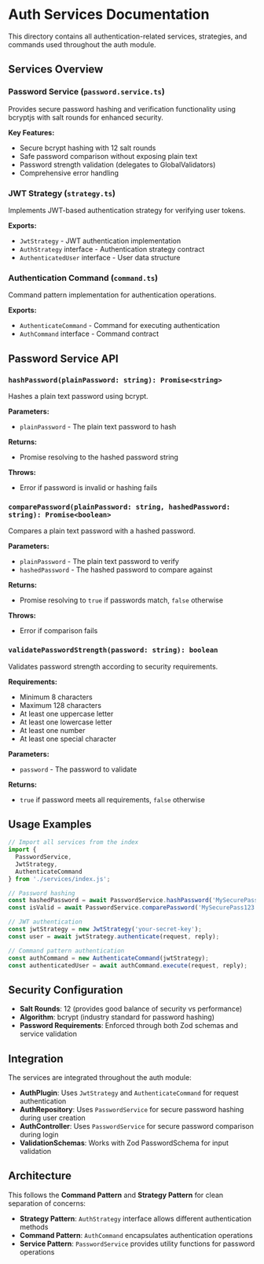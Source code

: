 # Auth Services Documentation

This directory contains all authentication-related services, strategies, and commands used throughout the auth module.

## Services Overview

### Password Service (`password.service.ts`)

Provides secure password hashing and verification functionality using bcryptjs with salt rounds for enhanced security.

**Key Features:**
- Secure bcrypt hashing with 12 salt rounds
- Safe password comparison without exposing plain text
- Password strength validation (delegates to GlobalValidators)
- Comprehensive error handling

### JWT Strategy (`strategy.ts`)

Implements JWT-based authentication strategy for verifying user tokens.

**Exports:**
- `JwtStrategy` - JWT authentication implementation
- `AuthStrategy` interface - Authentication strategy contract
- `AuthenticatedUser` interface - User data structure

### Authentication Command (`command.ts`)

Command pattern implementation for authentication operations.

**Exports:**
- `AuthenticateCommand` - Command for executing authentication
- `AuthCommand` interface - Command contract

## Password Service API

### `hashPassword(plainPassword: string): Promise<string>`

Hashes a plain text password using bcrypt.

**Parameters:**
- `plainPassword` - The plain text password to hash

**Returns:**
- Promise resolving to the hashed password string

**Throws:**
- Error if password is invalid or hashing fails

### `comparePassword(plainPassword: string, hashedPassword: string): Promise<boolean>`

Compares a plain text password with a hashed password.

**Parameters:**
- `plainPassword` - The plain text password to verify
- `hashedPassword` - The hashed password to compare against

**Returns:**
- Promise resolving to `true` if passwords match, `false` otherwise

**Throws:**
- Error if comparison fails

### `validatePasswordStrength(password: string): boolean`

Validates password strength according to security requirements.

**Requirements:**
- Minimum 8 characters
- Maximum 128 characters  
- At least one uppercase letter
- At least one lowercase letter
- At least one number
- At least one special character

**Parameters:**
- `password` - The password to validate

**Returns:**
- `true` if password meets all requirements, `false` otherwise

## Usage Examples

```typescript
// Import all services from the index
import { 
  PasswordService, 
  JwtStrategy, 
  AuthenticateCommand 
} from './services/index.js';

// Password hashing
const hashedPassword = await PasswordService.hashPassword('MySecurePass123!');
const isValid = await PasswordService.comparePassword('MySecurePass123!', hashedPassword);

// JWT authentication
const jwtStrategy = new JwtStrategy('your-secret-key');
const user = await jwtStrategy.authenticate(request, reply);

// Command pattern authentication
const authCommand = new AuthenticateCommand(jwtStrategy);
const authenticatedUser = await authCommand.execute(request, reply);
```

## Security Configuration

- **Salt Rounds**: 12 (provides good balance of security vs performance)
- **Algorithm**: bcrypt (industry standard for password hashing)
- **Password Requirements**: Enforced through both Zod schemas and service validation

## Integration

The services are integrated throughout the auth module:

- **AuthPlugin**: Uses `JwtStrategy` and `AuthenticateCommand` for request authentication
- **AuthRepository**: Uses `PasswordService` for secure password hashing during user creation
- **AuthController**: Uses `PasswordService` for secure password comparison during login
- **ValidationSchemas**: Works with Zod PasswordSchema for input validation

## Architecture

This follows the **Command Pattern** and **Strategy Pattern** for clean separation of concerns:

- **Strategy Pattern**: `AuthStrategy` interface allows different authentication methods
- **Command Pattern**: `AuthCommand` encapsulates authentication operations
- **Service Pattern**: `PasswordService` provides utility functions for password operations